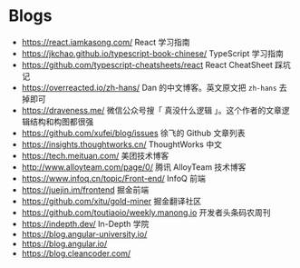 # Blogs

- https://react.iamkasong.com/ React 学习指南
- https://jkchao.github.io/typescript-book-chinese/ TypeScript 学习指南
- https://github.com/typescript-cheatsheets/react React CheatSheet 踩坑记
- https://overreacted.io/zh-hans/ Dan 的中文博客。英文原文把 `zh-hans` 去掉即可
- https://draveness.me/ 微信公众号搜「 真没什么逻辑 」。这个作者的文章逻辑结构和构图都很强
- https://github.com/xufei/blog/issues 徐飞的 Github 文章列表
- https://insights.thoughtworks.cn/ ThoughtWorks 中文
- https://tech.meituan.com/ 美团技术博客
- http://www.alloyteam.com/page/0/ 腾讯 AlloyTeam 技术博客
- https://www.infoq.cn/topic/Front-end/ InfoQ 前端
- https://juejin.im/frontend 掘金前端
- https://github.com/xitu/gold-miner 掘金翻译社区
- https://github.com/toutiaoio/weekly.manong.io 开发者头条码农周刊
- https://indepth.dev/ In-Depth 学院
- https://blog.angular-university.io/
- https://blog.angular.io/
- https://blog.cleancoder.com/
